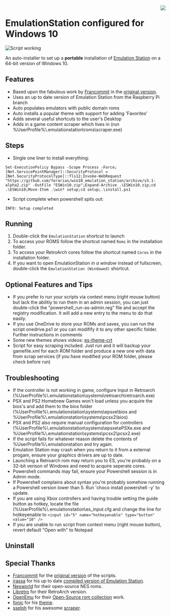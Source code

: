 <img src="icon.png" align="right" />

# EmulationStation configured for Windows 10

![Script working](https://github.com/ferarias/win10_emulation_station/workflows/Build/badge.svg)

An auto-installer to set up a **portable** installation of [Emulation Station](http://www.emulationstation.org) on a 64-bit version of Windows 10.

## Features

- Based upon the fabulous work by [Francommit](https://github.com/Francommit) in the [original version](https://github.com/Francommit/win10_emulation_station).
- Uses an up to date version of Emulation Station from the Raspberry Pi branch
- Auto populates emulators with public domain roms
- Auto installs a popular theme with support for adding 'Favorites'
- Adds several useful shortcuts to the user's Desktop
- Adds in a game content scraper which lives in (run %UserProfile%\\.emulationstation\roms\scraper.exe)


## Steps

- Single one liner to install everything:
```
Set-ExecutionPolicy Bypass -Scope Process -Force;[Net.ServicePointManager]::SecurityProtocol = [Net.SecurityProtocolType]::Tls12;Invoke-WebRequest "https://github.com/ferarias/win10_emulation_station/archive/v3.1-alpha2.zip" -OutFile "ESWin10.zip";Expand-Archive .\ESWin10.zip;cd .\ESWin10;Move-Item .\win* setup;cd setup;.\install.ps1
```
- Script complete when powershell spits out:
```
INFO: Setup completed
```

## Running

1. Double-click the `EmulationStation` shortcut to launch
2. To access your ROMS follow the shortcut named `Roms` in the installation folder.
3. To access your RetroArch cores follow the shortcut named `Cores` in the installation folder.
4. If you want to open EmulationStation *in a window* instead of fullscreen, double-click the `EmulationStation (Windowed)` shortcut.


## Optional Features and Tips

- If you prefer to run your scripts via context menu (right mouse button) but lack the abilitiy to run them in an admin session, you can just double-click the "powershell_run-as-admin.reg" file and accept the registry modification. It will add a new entry to the menu to do that easily.
- If you use OneDrive to store your ROMs and saves, you can run the script onedrive.ps1 or you can modifify it to any other specific folder. Further instructions in comments
- Some new themes shows videos: [es-theme-crt](https://github.com/PRElias/es-theme-crt)
- Script for easy scraping included. Just run and it will backup your gamefile.xml for each ROM folder and produce a new one with data from scrap services (if you have modified your ROM folder, please check before run)


## Troubleshooting

- If the controller is not working in game, configure Input in Retroarch (%UserProfile%\\.emulationstation\systems\retroarch\retroarch.exe)
- PSX and PS2 Homebrew Games won't load unless you acquire the bios's and add them to the bios folder (%UserProfile%\\.emulationstation\systems\epsxe\bios and %UserProfile%\\.emulationstation\systems\pcsx2\bios)
- PSX and PS2 also require manual configuration for controllers (%UserProfile%\\.emulationstation\systems\epsxe\ePSXe.exe and %UserProfile%\\.emulationstation\systems\pcsx2\pcsx2.exe)
- If the script fails for whatever reason delete the contents of %UserProfile%\\.emulationstation and try again.
- Emulation Station may crash when you return to it from a external progam, ensure your graphics drivers are up to date.
- Launching a Retroarch rom may return you to ES, you're probably on a 32-bit verison of Windows and need to acquire seperate cores.
- Powershell commands may fail, ensure your Powershell session is in Admin mode.
- If Powershell complains about syntax you're probably somehow running a Powershell version lower than 5. Run 'choco install powershell -y' to update.
- If you are using Xbox controllers and having trouble setting the guide button as hotkey, locate the file (%UserProfile%\\.emulationstation\es_input.cfg and change the line for hotkeyenable to ```<input id="5" name="hotkeyenable" type="button" value="10" />```
- If you are unable to run script from context menu (right mouse button), revert default "Open with" to Notepad

## Uninstall

## Special Thanks

- [Francommit](https://github.com/Francommit) for the [original version](https://github.com/Francommit/win10_emulation_station) of the scripts.
- [jrassa](https://github.com/jrassa/) for his up to date [compiled version of Emulation Station](https://github.com/jrassa/EmulationStation).
- [Nesworld](http://www.nesworld.com/) for their open-source NES roms.
- [Libretro](https://www.libretro.com/) for their RetroArch version.
- [OpenEmu](https://github.com/OpenEmu/) for their [Open-Source rom collection](https://github.com/OpenEmu/OpenEmu-Update) work.
- [fonic](https://github.com/fonic/) for his [theme](https://github.com/fonic/recalbox-backport).
- [sselph](https://github.com/sselph) for his awesome [scraper](https://github.com/sselph/scraper).
